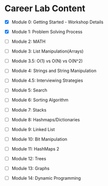 # Career Lab Content
* [X] Module 0: Getting Started - Workshop Details
* [X] Module 1: Problem Solving Process
* [ ] Module 2: MATH
* [ ] Module 3: List Manipulation(Arrays)
* [ ] Module 3.5: O(1) vs O(N) vs O(N^2)
* [ ] Module 4: Strings and String Manipulation
* [ ] Module 4.5: Interviewing Strategies
* [ ] Module 5: Search
* [ ] Module 6: Sorting Algorithm
* [ ] Module 7: Stacks
* [ ] Module 8: Hashmaps/Dictionaries
* [ ] Module 9: Linked List
* [ ] Module 10: Bit Manipulation
* [ ] Module 11: HashMaps 2
* [ ] Module 12: Trees
* [ ] Module 13: Graphs
* [ ] Module 14: Dynamic Programming

